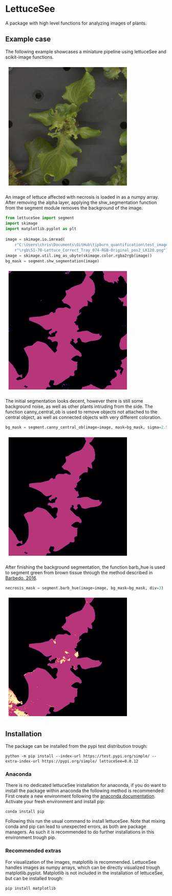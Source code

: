 # LettuceSee
A package with high level functions for analyzing images of plants.

## Example case
The following example showcases a miniature pipeline using lettuceSee and 
scikit-image functions. 

![](https://github.com/Chizz98/LettuceSee/raw/main/readme_images/original_image.png "Input image")

An image of lettuce affected with necrosis is loaded in as a numpy array. 
After removing the alpha layer, applying the shw_segmentation function from the
segment module removes the background of the image. 

```python
from lettuceSee import segment
import skimage
import matplotlib.pyplot as plt

image = skimage.io.imread(
    r"C:\Users\chris\Documents\GitHub\tipburn_quantification\test_images"
    r"\rgb\51-78-Lettuce_Correct_Tray_074-RGB-Original_pos2_LK120.png")
image = skimage.util.img_as_ubyte(skimage.color.rgba2rgb(image))
bg_mask = segment.shw_segmentation(image)
```

![](https://github.com/Chizz98/LettuceSee/raw/main/readme_images/bg_mask1.png "Background mask")

The initial segmentation looks decent, however there is still some background 
noise, as well as other plants intruding from the side. The function 
canny_central_ob is used to remove objects not attached to the central object, 
as well as connected objects with very different coloration.
```python
bg_mask = segment.canny_central_ob(image=image, mask=bg_mask, sigma=2.5)
```

![](https://github.com/Chizz98/LettuceSee/raw/main/readme_images/bg_mask2.png "Cleaned background mask")

After finishing the background segmentation, the function barb_hue is used to 
segment green from brown tissue through the method described in 
[Barbedo, 2016](https://doi.org/10.1007/s40858-016-0090-8).

```python
necrosis_mask = segment.barb_hue(image=image, bg_mask=bg_mask, div=3)
```
![](https://github.com/Chizz98/LettuceSee/raw/main/readme_images/necrosis_mask.png "Background + necrosis mask")

## Installation
The package can be installed from the pypi test distribution trough:
```shell
python -m pip install --index-url https://test.pypi.org/simple/ --extra-index-url https://pypi.org/simple/ lettuceSee=0.0.12
```

### Anaconda
There is no dedicated lettuceSee installation for anaconda, if you do want to 
install the package within anaconda the following method is recommended:
First create a new environment following the [anaconda documentation](https://conda.io/projects/conda/en/latest/user-guide/tasks/manage-environments.html#creating-an-environment-with-commands). 
Activate your fresh environment and install pip:
```shell
conda install pip
```
Following this run the usual command to install lettuceSee. Note that mixing 
conda and pip can lead to unexpected errors, as both are package managers. As 
such it is recommended to do further installations in this environment trough 
pip.

### Recommended extras
For visualization of the images, matplotlib is recommended. LettuceSee handles 
images as numpy arrays, which can be directly visualized trough 
matplotlib.pyplot. Matplotlib is not included in the installation of lettuceSee,
but can be installed trough:
```shell
pip install matplotlib
```